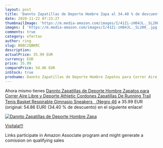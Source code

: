 ```yaml
---
layout: post
title: 'Dannto Zapatillas de Deporte Hombre Zapa al 34.40 % de descuento'
date: 2020-11-22 07:23:27
thumbnailImage: 'https://m.media-amazon.com/images/I/41Zi-zH04JL._SL200_.jpg'
images: [ 'https://m.media-amazon.com/images/I/41Zi-zH04JL._SL200_.jpg' ]
comments: true
category: ofertas
author: ring
slug: B08C2QBKRC
description:
actualPrice: 35.99 EUR
currency: EUR
price: 35.99
comparePrice: 54.86 EUR
inStock: true
prodname: Dannto Zapatillas de Deporte Hombre Zapatos para Correr Aire Libre y Deporte Athletic Cordones Zapatillas De Running Trail Tenis Basket Respirable Gimnasio Sneakers （Negro 46
---
```


Ahora mismo tienes [Dannto Zapatillas de Deporte Hombre Zapatos para Correr Aire Libre y Deporte Athletic Cordones Zapatillas De Running Trail Tenis Basket Respirable Gimnasio Sneakers （Negro 46](https://www.amazon.es/dp/B08C2QBKRC/?tag=tolees-21) a 35.99 EUR (original: 54.86 EUR) (34.40 %  de descuento) en el siguiente enlace!

[![Dannto Zapatillas de Deporte Hombre Zapa](https://m.media-amazon.com/images/I/41Zi-zH04JL._SL200_.jpg)](https://www.amazon.es/dp/B08C2QBKRC/?tag=tolees-21)

[Visítala!!!](https://www.amazon.es/dp/B08C2QBKRC/?tag=tolees-21)

Links participate in Amazon Associate program and might generate a comission on qualifying sales

